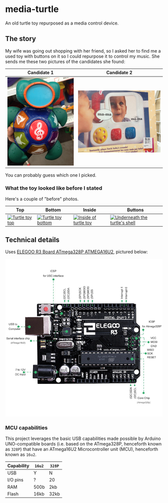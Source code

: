 # media-turtle

An old turtle toy repurposed as a media control device.

## The story

My wife was going out shopping with her friend, so I asked her to find me a used toy with buttons on it so I could repurpose it to control my music.  She sends me these two pictures of the candidates she found:

| Candidate 1 | Candidate 2 |
| ----------- | ----------- |
| [![Used musical turtle toy](images/Toy_with_buttons1.jpg)](images/Toy_with_buttons1.jpg) | [![Used baby toy](images/Toy_with_buttons2.jpg)](images/Toy_with_buttons2.jpg) |

You can probably guess which one I picked.

### What the toy looked like before I stated

Here's a couple of "before" photos.

| Top | Bottom | Inside | Buttons |
| --- | ------ | ------ | ------- |
| [![Turtle toy top](images/Turtle_top.jpg)](images/Turtle_top.jpg) | [![Turtle toy bottom](images/Turtle_bottom.jpg)](images/Turtle_bottom.jpg) | [![Inside of turtle toy](images/Turtle_inside.jpg)](images/Turtle_inside.jpg) | [![Underneath the turtle's shell](images/Turtle_buttons.jpg)](images/Turtle_buttons.jpg) |

## Technical details

Uses [ELEGOO R3 Board ATmega328P ATMEGA16U2](https://www.elegoo.com/product/elegoo-uno-r3-board-atmega328p-atmega16u2-with-usb-cable/), pictured below:

[![An annotated picture of the ELEGOO R3 Board](images/ELEGOO_R3_Board.jpg)](images/ELEGOO_R3_Board.jpg)

### MCU capabilities

This project leverages the basic USB capabilities made possible by Arduino UNO-compatible boards (i.e. based on the ATmega328P, henceforth known as `328P`) that have an ATmega16U2 Microcontroller unit (MCU), henceforth known as `16u2`.

| Capability | `16u2` | `328P` |
| ---------- | ------ | ------ |
| USB        | Y      | N      |
| I/O pins   | ?      | 20     |
| RAM        | 500b   | 2kb    |
| Flash      | 16kb   | 32kb   |
